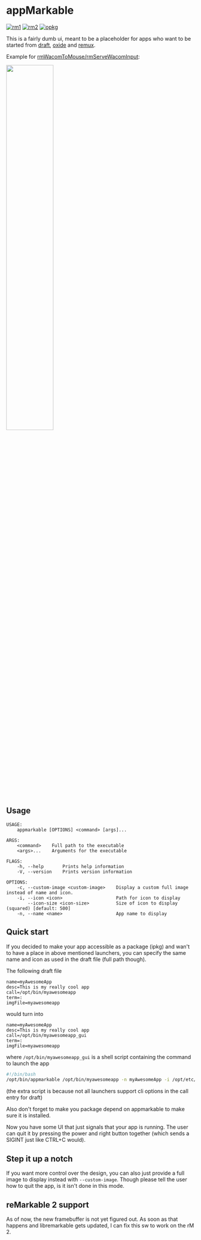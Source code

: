 # appMarkable

[![rm1](https://img.shields.io/badge/rM1-supported-green)](https://remarkable.com/store/remarkable)
[![rm2](https://img.shields.io/badge/rM2-supported-green)](https://remarkable.com/store/remarkable-2)
[![opkg](https://img.shields.io/badge/OPKG-appmarkable-blue)](https://github.com/toltec-dev/toltec)

This is a fairly dumb ui, meant to be a placeholder for apps who want to be started from [draft](https://github.com/dixonary/draft-reMarkable), [oxide](https://github.com/Eeems/oxide) and [remux](https://rmkit.dev/apps/remux).

Example for [rmWacomToMouse/rmServeWacomInput](https://github.com/LinusCDE/rmWacomToMouse):

<img width="50%" src="https://transfer.cosmos-ink.net/jMCkZ/192.168.2.93.jpg">

## Usage

```
USAGE:
    appmarkable [OPTIONS] <command> [args]...

ARGS:
    <command>    Full path to the executable
    <args>...    Arguments for the executable

FLAGS:
    -h, --help       Prints help information
    -V, --version    Prints version information

OPTIONS:
    -c, --custom-image <custom-image>    Display a custom full image instead of name and icon.
    -i, --icon <icon>                    Path for icon to display
        --icon-size <icon-size>          Size of icon to display (squared) [default: 500]
    -n, --name <name>                    App name to display
```

## Quick start

If you decided to make your app accessible as a package (ipkg) and wan't to have a place in above mentioned launchers, you can specify the same name and icon as used in the draft file (full path though).

The following draft file

```
name=myAwesomeApp
desc=This is my really cool app
call=/opt/bin/myawesomeapp
term=:
imgFile=myawesomeapp
```

would turn into

```
name=myAwesomeApp
desc=This is my really cool app
call=/opt/bin/myawesomeapp_gui
term=:
imgFile=myawesomeapp
```

where `/opt/bin/myawesomeapp_gui` is a shell script containing the command to launch the app

```bash
#!/bin/bash
/opt/bin/appmarkable /opt/bin/myawesomeapp -n myAwesomeApp -i /opt/etc/draft/icons/myawesomeapp.png
```

(the extra script is because not all launchers support cli options in the call entry for draft)

Also don't forget to make you package depend on appmarkable to make sure it is installed.

Now you have some UI that just signals that your app is running. The user can quit it by pressing the power and right button together (which sends a SIGINT just like CTRL+C would).

## Step it up a notch

If you want more control over the design, you can also just provide a full image to display instead with `--custom-image`. Though please tell the user how to quit the app, is it isn't done in this mode.

## reMarkable 2 support

As of now, the new framebuffer is not yet figured out. As soon as that happens and libremarkable gets updated, I can fix this sw to work on the rM 2.
